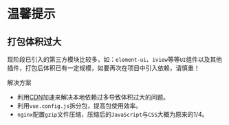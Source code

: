 # 温馨提示

## 打包体积过大

现阶段已引入的第三方模块比较多，如：`element-ui`、`iview`等等`UI`组件以及其他插件，打包后体积已有一定规模，如要再次在项目中引入依赖，请慎重！

解决方案

+ 利用[CDN](https://www.bootcdn.cn/)加速来解决本地依赖过多导致体积过大的问题。
+ 利用`vue.config.js`拆分包，提高包使用效率。
+ `nginx`配置`gzip`文件压缩，压缩后的`JavaScript`与`CSS`大概为原来的1/4。
